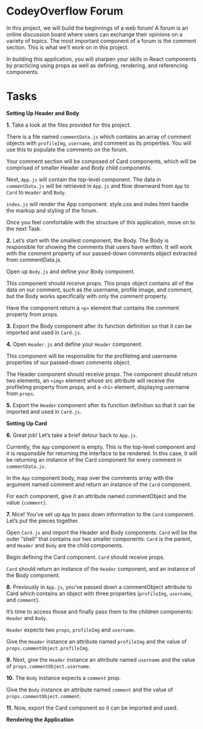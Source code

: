 # CodeyOverflow Forum

In this project, we will build the beginnings of a web forum! A forum is an online discussion board where users can exchange their opinions on a variety of topics. The most important component of a forum is the comment section. This is what we’ll work on in this project.

In building this application, you will sharpen your skills in React components by practicing using props as well as defining, rendering, and referencing components.

# Tasks

**Setting Up Header and Body**

**1.** Take a look at the files provided for this project.

There is a file named `commentData.js` which contains an array of comment objects with `profileImg`, `username`, and comment as its properties. You will use this to populate the comments on the forum.

Your comment section will be composed of Card components, which will be comprised of smaller Header and Body child components.

Next, `App.js` will contain the top-level component. The data in `commentData.js` will be retrieved in `App.js` and flow downward from `App` to `Card` to `Header` and `Body`.

`index.js` will render the App component. style.css and index.html handle the markup and styling of the forum.

Once you feel comfortable with the structure of this application, move on to the next Task.

**2.** Let’s start with the smallest component, the Body. The Body is responsible for showing the comments that users have written. It will work with the comment property of our passed-down comments object extracted from commentData.js.

Open up `Body.js` and define your Body component.

This component should receive props. This props object contains all of the data on our comment, such as the username, profile image, and comment, but the Body works specifically with only the comment property.

Have the component return a `<p>` element that contains the comment property from props.

**3.**
Export the Body component after its function definition so that it can be imported and used in `Card.js`.

**4.** Open `Header.js` and define your `Header` component.

This component will be responsible for the profileImg and username properties of our passed-down comments object.

The Header component should receive props. The component should return two elements, an `<img>` element whose src attribute will receive the profileImg property from props, and a `<h1>` element, displaying username from `props`.

**5.**
Export the `Header` component after its function definition so that it can be imported and used in `Card.js`.

**Setting Up Card**

**6.** Great job! Let’s take a brief detour back to `App.js`.

Currently, the `App` component is empty. This is the top-level component and it is responsible for returning the interface to be rendered. In this case, it will be returning an instance of the Card component for every comment in `commentData.js`.

In the `App` component body, map over the comments array with the argument named comment and return an instance of the `Card` component.

For each component, give it an attribute named commentObject and the value `{comment}`.

**7.** Nice! You’ve set up `App` to pass down information to the `Card` component. Let’s put the pieces together.

Open `Card.js` and import the Header and Body components. `Card` will be the outer “shell” that contains our two smaller components: `Card` is the parent, and `Header` and `Body` are the child components.

Begin defining the Card component. `Card` should receive props.

`Card` should return an instance of the `Header` component, and an instance of the Body component.


**8.** Previously in `App.js`, you’ve passed down a commentObject attribute to Card which contains an object with three properties (`profileImg`, `username`, and `comment`).

It’s time to access those and finally pass them to the children components: `Header` and `Body`.

`Header` expects two `props`, `profileImg` and `username`.

Give the `Header` instance an attribute named `profileImg` and the value of `props.commentObject.profileImg`.

**9.**
Next, give the `Header` instance an attribute named `username` and the value of `props.commentObject.username`.

**10.**
The `Body` instance expects a `comment` prop.

Give the `Body` instance an attribute named `comment` and the value of `props.commentObject.comment`.

**11.** Now, export the Card component so it can be imported and used.

**Rendering the Application**
